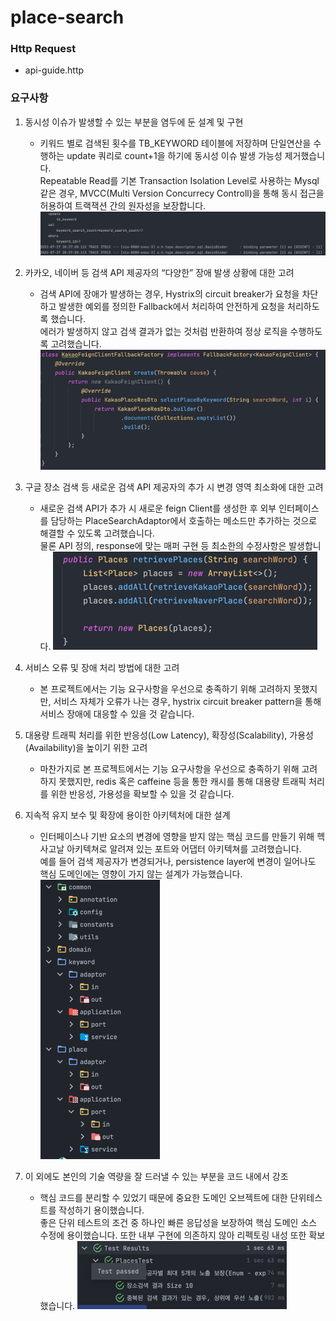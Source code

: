 # place-search

### Http Request
- api-guide.http

### 요구사항
1. 동시성 이슈가 발생할 수 있는 부분을 염두에 둔 설계 및 구현
   - 키워드 별로 검색된 횟수를 TB_KEYWORD 테이블에 저장하며 단일연산을 수행하는 update 쿼리로 count+1을 하기에 동시성 이슈 발생 가능성 제거했습니다.  
     Repeatable Read를 기본 Transaction Isolation Level로 사용하는 Mysql 같은 경우, MVCC(Multi Version Concurrecy Controll)을 통해 동시 접근을 허용하여 트랙잭션 간의 원자성을 보장합니다.
     ![img_1.png](img_1.png)

2. 카카오, 네이버 등 검색 API 제공자의 “다양한” 장애 발생 상황에 대한 고려
   - 검색 API에 장애가 발생하는 경우, Hystrix의 circuit breaker가 요청을 차단하고 발생한 예외를 정의한 Fallback에서 처리하여 안전하게 요청을 처리하도록 했습니다.  
    에러가 발생하지 않고 검색 결과가 없는 것처럼 반환하여 정상 로직을 수행하도록 고려했습니다.  
     ![img.png](img.png)     

3. 구글 장소 검색 등 새로운 검색 API 제공자의 추가 시 변경 영역 최소화에 대한 고려
   - 새로운 검색 API가 추가 시 새로운 feign Client를 생성한 후 외부 인터페이스를 담당하는 PlaceSearchAdaptor에서 호출하는 메소드만 추가하는 것으로 해결할 수 있도록 고려했습니다.  
     물론 API 정의, response에 맞는 매퍼 구현 등 최소한의 수정사항은 발생합니다.
     ![img_2.png](img_2.png)

4. 서비스 오류 및 장애 처리 방법에 대한 고려
   - 본 프로젝트에서는 기능 요구사항을 우선으로 충족하기 위해 고려하지 못했지만, 서비스 자체가 오류가 나는 경우, hystrix circuit breaker pattern을 통해 서비스 장애에 대응할 수 있을 것 같습니다.
    
5. 대용량 트래픽 처리를 위한 반응성(Low Latency), 확장성(Scalability), 가용성(Availability)을 높이기 위한 고려    
   - 마찬가지로 본 프로젝트에서는 기능 요구사항을 우선으로 충족하기 위해 고려하지 못했지만, redis 혹은 caffeine 등을 통한 캐시를 통해 대용량 트래픽 처리를 위한 반응성, 가용성을 확보할 수 있을 것 같습니다.  
     
6. 지속적 유지 보수 및 확장에 용이한 아키텍처에 대한 설계
   - 인터페이스나 기반 요소의 변경에 영향을 받지 않는 핵심 코드를 만들기 위해 헥사고날 아키텍쳐로 알려져 있는 포트와 어댑터 아키텍쳐를 고려했습니다.  
    예를 들어 검색 제공자가 변경되거나, persistence layer에 변경이 일어나도 핵심 도메인에는 영향이 가지 않는 설계가 가능했습니다.  
     ![img_4.png](img_4.png)
    
7. 이 외에도 본인의 기술 역량을 잘 드러낼 수 있는 부분을 코드 내에서 강조
   - 핵심 코드를 분리할 수 있었기 때문에 중요한 도메인 오브젝트에 대한 단위테스트를 작성하기 용이했습니다.  
     좋은 단위 테스트의 조건 중 하나인 빠른 응답성을 보장하여 핵심 도메인 소스 수정에 용이했습니다. 또한 내부 구현에 의존하지 않아 리펙토링 내성 또한 확보했습니다.
     ![img_3.png](img_3.png)